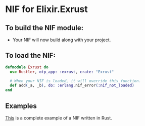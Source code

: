 # NIF for Elixir.Exrust

## To build the NIF module:

- Your NIF will now build along with your project.

## To load the NIF:

```elixir
defmodule Exrust do
  use Rustler, otp_app: :exrust, crate: "Exrust"

  # When your NIF is loaded, it will override this function.
  def add(_a, _b), do: :erlang.nif_error(:nif_not_loaded)
end
```

## Examples

[This](https://github.com/rusterlium/NifIo) is a complete example of a NIF written in Rust.
